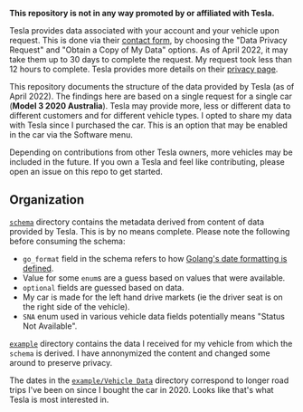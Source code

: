 **This repository is not in any way promoted by or affiliated with Tesla.**

Tesla provides data associated with your account and your vehicle upon
request. This is done via their [contact
form](https://www.tesla.com/contactus), by choosing the "Data Privacy
Request" and "Obtain a Copy of My Data" options. As of April 2022, it
may take them up to 30 days to complete the request. My request took
less than 12 hours to complete. Tesla provides more details on their
[privacy page](https://www.tesla.com/support/privacy).

This repository documents the structure of the data provided by Tesla
(as of April 2022). The findings here are based on a single request for
a single car (**Model 3 2020 Australia**). Tesla may provide more, less
or different data to different customers and for different vehicle
types. I opted to share my data with Tesla since I purchased the car.
This is an option that may be enabled in the car via the Software menu.

Depending on contributions from other Tesla owners, more vehicles may be
included in the future. If you own a Tesla and feel like contributing,
please open an issue on this repo to get started.

## Organization

[`schema`](schema) directory contains the metadata derived from content
of data provided by Tesla. This is by no means complete. Please note the
following before consuming the schema:

- `go_format` field in the schema refers to how [Golang's date
  formatting is defined](https://pkg.go.dev/time#pkg-constants).
- Value for some `enum`s are a guess based on values that were
  available.
- `optional` fields are guessed based on data.
- My car is made for the left hand drive markets (ie the driver seat is
  on the right side of the vehicle).
- `SNA` enum used in various vehicle data fields potentially means
  "Status Not Available".

[`example`](example) directory contains the data I received for my
vehicle from which the `schema` is derived. I have annonymized the
content and changed some around to preserve privacy.

The dates in the [`example/Vehicle Data`](<example/Vehicle Data>)
directory correspond to longer road trips I've been on since I bought
the car in 2020. Looks like that's what Tesla is most interested in.
